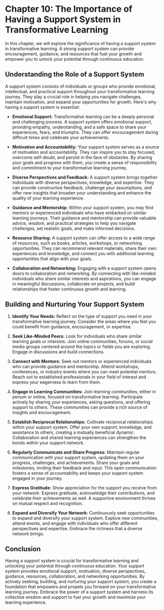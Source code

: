 Chapter 10: The Importance of Having a Support System in Transformative Learning
================================================================================

In this chapter, we will explore the significance of having a support system in transformative learning. A strong support system can provide encouragement, guidance, and resources that fuel your growth and empower you to unlock your potential through continuous education.

Understanding the Role of a Support System
------------------------------------------

A support system consists of individuals or groups who provide emotional, intellectual, and practical support throughout your transformative learning journey. They play a crucial role in helping you navigate challenges, maintain motivation, and expand your opportunities for growth. Here's why having a support system is essential:

* **Emotional Support:** Transformative learning can be a deeply personal and challenging process. A support system offers emotional support, providing empathy, understanding, and a safe space to share your experiences, fears, and triumphs. They can offer encouragement during difficult times and celebrate your achievements.

* **Motivation and Accountability:** Your support system serves as a source of motivation and accountability. They can inspire you to stay focused, overcome self-doubt, and persist in the face of obstacles. By sharing your goals and progress with them, you create a sense of responsibility and commitment to your transformative learning journey.

* **Diverse Perspectives and Feedback:** A support system brings together individuals with diverse perspectives, knowledge, and expertise. They can provide constructive feedback, challenge your assumptions, and offer new insights that broaden your understanding and enhance the quality of your learning experience.

* **Guidance and Mentorship:** Within your support system, you may find mentors or experienced individuals who have embarked on similar learning journeys. Their guidance and mentorship can provide valuable advice, wisdom, and practical strategies to help you navigate challenges, set realistic goals, and make informed decisions.

* **Resource Sharing:** A support system can offer access to a wide range of resources, such as books, articles, workshops, or networking opportunities. They can recommend relevant materials, share their own experiences and knowledge, and connect you with additional learning opportunities that align with your goals.

* **Collaboration and Networking:** Engaging with a support system opens doors to collaboration and networking. By connecting with like-minded individuals who share similar interests and aspirations, you can engage in meaningful discussions, collaborate on projects, and build relationships that foster continuous growth and learning.

Building and Nurturing Your Support System
------------------------------------------

1. **Identify Your Needs:** Reflect on the type of support you need in your transformative learning journey. Consider the areas where you feel you could benefit from guidance, encouragement, or expertise.

2. **Seek Like-Minded Peers:** Look for individuals who share similar learning goals or interests. Join online communities, forums, or social media groups centered around the topics or fields you are exploring. Engage in discussions and build connections.

3. **Connect with Mentors:** Seek out mentors or experienced individuals who can provide guidance and mentorship. Attend workshops, conferences, or industry events where you can meet potential mentors. Reach out to established professionals in your field of interest and express your eagerness to learn from them.

4. **Engage in Learning Communities:** Join learning communities, either in person or online, focused on transformative learning. Participate actively by sharing your experiences, asking questions, and offering support to others. These communities can provide a rich source of insights and encouragement.

5. **Establish Reciprocal Relationships:** Cultivate reciprocal relationships within your support system. Offer your own support, knowledge, and assistance to others, creating a mutually beneficial dynamic. Collaboration and shared learning experiences can strengthen the bonds within your support network.

6. **Regularly Communicate and Share Progress:** Maintain regular communication with your support system, updating them on your progress, challenges, and achievements. Share your goals and milestones, inviting their feedback and input. This open communication fosters a sense of accountability and keeps your support system engaged in your journey.

7. **Express Gratitude:** Show appreciation for the support you receive from your network. Express gratitude, acknowledge their contributions, and celebrate their achievements as well. A supportive environment thrives on mutual respect and recognition.

8. **Expand and Diversify Your Network:** Continuously seek opportunities to expand and diversify your support system. Explore new communities, attend events, and engage with individuals who offer different perspectives and expertise. Embrace the richness that a diverse network brings.

Conclusion
----------

Having a support system is crucial for transformative learning and unlocking your potential through continuous education. Your support system provides emotional support, motivation, diverse perspectives, guidance, resources, collaboration, and networking opportunities. By actively seeking, building, and nurturing your support system, you create a foundation that empowers and propels you forward on your transformative learning journey. Embrace the power of a support system and harness its collective wisdom and support to fuel your growth and maximize your learning experience.
